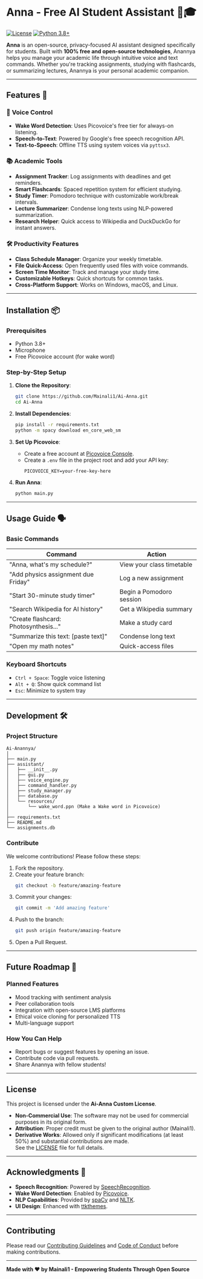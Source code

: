 # Anna - Free AI Student Assistant 🤖🎓

[![License](https://img.shields.io/badge/License-Custom%20Attribution--NonCommercial--NoDerivatives-blue.svg)](LICENSE)
[![Python 3.8+](https://img.shields.io/badge/python-3.8+-blue.svg)](https://www.python.org/downloads/)

**Anna** is an open-source, privacy-focused AI assistant designed specifically for students. Built with **100% free and open-source technologies**, Anannya helps you manage your academic life through intuitive voice and text commands. Whether you're tracking assignments, studying with flashcards, or summarizing lectures, Anannya is your personal academic companion.

---

## Features 🚀

### 🎤 **Voice Control**
- **Wake Word Detection**: Uses Picovoice's free tier for always-on listening.
- **Speech-to-Text**: Powered by Google's free speech recognition API.
- **Text-to-Speech**: Offline TTS using system voices via `pyttsx3`.

### 📚 **Academic Tools**
- **Assignment Tracker**: Log assignments with deadlines and get reminders.
- **Smart Flashcards**: Spaced repetition system for efficient studying.
- **Study Timer**: Pomodoro technique with customizable work/break intervals.
- **Lecture Summarizer**: Condense long texts using NLP-powered summarization.
- **Research Helper**: Quick access to Wikipedia and DuckDuckGo for instant answers.

### 🛠 **Productivity Features**
- **Class Schedule Manager**: Organize your weekly timetable.
- **File Quick-Access**: Open frequently used files with voice commands.
- **Screen Time Monitor**: Track and manage your study time.
- **Customizable Hotkeys**: Quick shortcuts for common tasks.
- **Cross-Platform Support**: Works on Windows, macOS, and Linux.

---

## Installation 📦

### Prerequisites
- Python 3.8+
- Microphone
- Free Picovoice account (for wake word)

### Step-by-Step Setup

1. **Clone the Repository**:
   ```bash
   git clone https://github.com/Mainali1/Ai-Anna.git
   cd Ai-Anna
   ```

2. **Install Dependencies**:
   ```bash
   pip install -r requirements.txt
   python -m spacy download en_core_web_sm
   ```

3. **Set Up Picovoice**:
   - Create a free account at [Picovoice Console](https://console.picovoice.ai/).
   - Create a `.env` file in the project root and add your API key:
     ```env
     PICOVOICE_KEY=your-free-key-here
     ```

4. **Run Anna**:
   ```bash
   python main.py
   ```

---

## Usage Guide 🗣️

### **Basic Commands**
| Command | Action |
|---------|--------|
| "Anna, what's my schedule?" | View your class timetable |
| "Add physics assignment due Friday" | Log a new assignment |
| "Start 30-minute study timer" | Begin a Pomodoro session |
| "Search Wikipedia for AI history" | Get a Wikipedia summary |
| "Create flashcard: Photosynthesis..." | Make a study card |
| "Summarize this text: [paste text]" | Condense long text |
| "Open my math notes" | Quick-access files |

### **Keyboard Shortcuts**
- `Ctrl + Space`: Toggle voice listening
- `Alt + Q`: Show quick command list
- `Esc`: Minimize to system tray

---

## Development 🛠️

### **Project Structure**
```
Ai-Anannya/
│
├── main.py
├── assistant/
│   ├── __init__.py
│   ├── gui.py
│   ├── voice_engine.py
│   ├── command_handler.py
│   ├── study_manager.py
│   ├── database.py
│   └── resources/
│       └── wake_word.ppn (Make a Wake word in Picovoice)
│
├── requirements.txt
├── README.md
└── assignments.db
```

### **Contribute**
We welcome contributions! Please follow these steps:
1. Fork the repository.
2. Create your feature branch:
   ```bash
   git checkout -b feature/amazing-feature
   ```
3. Commit your changes:
   ```bash
   git commit -m 'Add amazing feature'
   ```
4. Push to the branch:
   ```bash
   git push origin feature/amazing-feature
   ```
5. Open a Pull Request.

---

## Future Roadmap 🔮

### **Planned Features**
- Mood tracking with sentiment analysis
- Peer collaboration tools
- Integration with open-source LMS platforms
- Ethical voice cloning for personalized TTS
- Multi-language support

### **How You Can Help**
- Report bugs or suggest features by opening an issue.
- Contribute code via pull requests.
- Share Anannya with fellow students!

---
## License  
This project is licensed under the **Ai-Anna Custom License**.  
- **Non-Commercial Use**: The software may not be used for commercial purposes in its original form.  
- **Attribution**: Proper credit must be given to the original author (Mainali1).  
- **Derivative Works**: Allowed only if significant modifications (at least 50%) and substantial contributions are made.  
See the [LICENSE](LICENSE) file for full details.

---

## Acknowledgments 🙏

- **Speech Recognition**: Powered by [SpeechRecognition](https://github.com/Uberi/speech_recognition).
- **Wake Word Detection**: Enabled by [Picovoice](https://picovoice.ai/).
- **NLP Capabilities**: Provided by [spaCy](https://spacy.io/) and [NLTK](https://www.nltk.org/).
- **UI Design**: Enhanced with [ttkthemes](https://github.com/RedFantom/ttkthemes).

---

## Contributing
Please read our [Contributing Guidelines](CONTRIBUTING.md) and [Code of Conduct](CODE_OF_CONDUCT.md) before making contributions.

---

**Made with ❤️ by Mainali1 - Empowering Students Through Open Source**